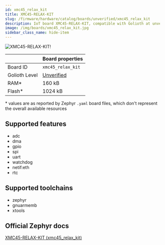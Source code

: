 ```yaml
---
id: xmc45_relax_kit
title: XMC45-RELAX-KIT
slug: /firmware/hardware/catalog/boards/unverified/xmc45_relax_kit
description: IoT board XMC45-RELAX-KIT, compatible with Golioth at unverified level.
image: /img/boards/xmc45_relax_kit.jpg
sidebar_class_name: hide-item
---
```


[//]: # (This is an auto-generated file, do not edit! Changes to it will be lost upon re-generation)

![XMC45-RELAX-KIT!](/img/boards/xmc45_relax_kit.jpg "XMC45-RELAX-KIT")

|                | Board properties     |
| -------------  | -------------------- |
| Board ID       | `xmc45_relax_kit` |
| Golioth Level  | [Unverified](/firmware/hardware#unverified-boards) |
| RAM*           | 160 kB |
| Flash*         | 1024 kB |

\* values are as reported by Zephyr `.yaml` board files, which don't represent the overall available resources



## Supported features

* adc
* dma
* gpio
* spi
* uart
* watchdog
* netif:eth
* rtc

## Supported toolchains

* zephyr
* gnuarmemb
* xtools

## Official Zephyr docs

[XMC45-RELAX-KIT (xmc45_relax_kit)](https://docs.zephyrproject.org/latest/boards/infineon/xmc45_relax_kit/doc/index.html)
